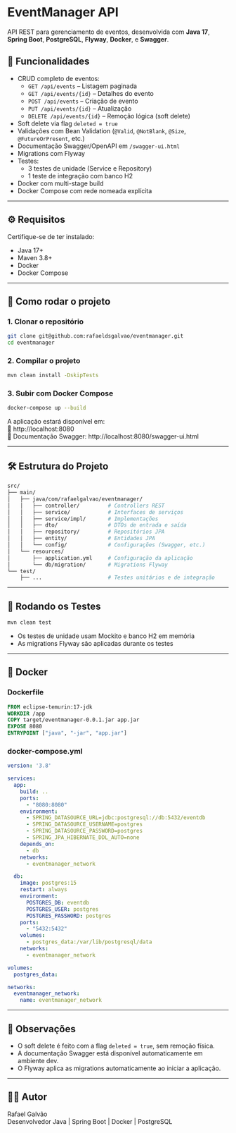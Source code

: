 

# EventManager API

API REST para gerenciamento de eventos, desenvolvida com **Java 17**, **Spring Boot**, **PostgreSQL**, **Flyway**, **Docker**, e **Swagger**.

## 🧱 Funcionalidades

- CRUD completo de eventos:
  - `GET /api/events` – Listagem paginada
  - `GET /api/events/{id}` – Detalhes do evento
  - `POST /api/events` – Criação de evento
  - `PUT /api/events/{id}` – Atualização
  - `DELETE /api/events/{id}` – Remoção lógica (soft delete)
- Soft delete via flag `deleted = true`
- Validações com Bean Validation (`@Valid`, `@NotBlank`, `@Size`, `@FutureOrPresent`, etc.)
- Documentação Swagger/OpenAPI em `/swagger-ui.html`
- Migrations com Flyway
- Testes:
  - 3 testes de unidade (Service e Repository)
  - 1 teste de integração com banco H2
- Docker com multi-stage build
- Docker Compose com rede nomeada explícita

---

## ⚙️ Requisitos

Certifique-se de ter instalado:

- Java 17+
- Maven 3.8+
- Docker
- Docker Compose

---

## 🚀 Como rodar o projeto

### 1. Clonar o repositório

```bash
git clone git@github.com:rafaeldsgalvao/eventmanager.git
cd eventmanager
```

### 2. Compilar o projeto

```bash
mvn clean install -DskipTests
```

### 3. Subir com Docker Compose

```bash
docker-compose up --build
```

A aplicação estará disponível em:  
📍 http://localhost:8080  
📘 Documentação Swagger: http://localhost:8080/swagger-ui.html

---

## 🛠️ Estrutura do Projeto

```bash
src/
├── main/
│   ├── java/com/rafaelgalvao/eventmanager/
│   │   ├── controller/         # Controllers REST
│   │   ├── service/            # Interfaces de serviços
│   │   ├── service/impl/       # Implementações
│   │   ├── dto/                # DTOs de entrada e saída
│   │   ├── repository/         # Repositórios JPA
│   │   ├── entity/             # Entidades JPA
│   │   └── config/             # Configurações (Swagger, etc.)
│   └── resources/
│       ├── application.yml     # Configuração da aplicação
│       └── db/migration/       # Migrations Flyway
└── test/
    ├── ...                     # Testes unitários e de integração
```

---

## 🧪 Rodando os Testes

```bash
mvn clean test
```

- Os testes de unidade usam Mockito e banco H2 em memória
- As migrations Flyway são aplicadas durante os testes

---

## 🐳 Docker

### Dockerfile

```Dockerfile
FROM eclipse-temurin:17-jdk
WORKDIR /app
COPY target/eventmanager-0.0.1.jar app.jar
EXPOSE 8080
ENTRYPOINT ["java", "-jar", "app.jar"]
```

### docker-compose.yml

```yaml
version: '3.8'

services:
  app:
    build: ..
    ports:
      - "8080:8080"
    environment:
      - SPRING_DATASOURCE_URL=jdbc:postgresql://db:5432/eventdb
      - SPRING_DATASOURCE_USERNAME=postgres
      - SPRING_DATASOURCE_PASSWORD=postgres
      - SPRING_JPA_HIBERNATE_DDL_AUTO=none
    depends_on:
      - db
    networks:
      - eventmanager_network

  db:
    image: postgres:15
    restart: always
    environment:
      POSTGRES_DB: eventdb
      POSTGRES_USER: postgres
      POSTGRES_PASSWORD: postgres
    ports:
      - "5432:5432"
    volumes:
      - postgres_data:/var/lib/postgresql/data
    networks:
      - eventmanager_network

volumes:
  postgres_data:

networks:
  eventmanager_network:
    name: eventmanager_network
```

---

## 📄 Observações

- O soft delete é feito com a flag `deleted = true`, sem remoção física.
- A documentação Swagger está disponível automaticamente em ambiente dev.
- O Flyway aplica as migrations automaticamente ao iniciar a aplicação.

---

## 👨‍💻 Autor

Rafael Galvão  
Desenvolvedor Java | Spring Boot | Docker | PostgreSQL
